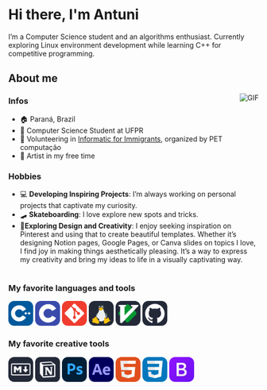 # Hi there, I'm Antuni
I’m a Computer Science student and an algorithms enthusiast.
Currently exploring Linux environment development while learning C++ for competitive programming. <br>
## About me
<img align="right" alt="GIF" height="150px" src="https://i.giphy.com/TzeH3xp9z7ila.webp" />

### Infos
  - 🏠 Paraná, Brazil
  - 🏦 Computer Science Student at UFPR
  - 🙋 Volunteering in [Informatic for Immigrants](https://web.inf.ufpr.br/pet/projetos/imigrantes/), organized by PET computação<br>
  - 🎨 Artist in my free time
    

### Hobbies
- 💻 **Developing Inspiring Projects**: I’m always working on personal projects that captivate my curiosity.
- 🛹 **Skateboarding**: I love explore new spots and tricks.
- 🎨**Exploring Design and Creativity**: I enjoy seeking inspiration on Pinterest and using that to create beautiful templates. Whether it’s designing Notion pages, Google Pages, or Canva slides on topics I love, I find joy in making things aesthetically pleasing. It’s a way to express my creativity and bring my ideas to life in a visually captivating way.

#

### My favorite languages and tools
<p>
  <img alt="cpp" height="50px" src="https://raw.githubusercontent.com/tandpfun/skill-icons/main/icons/CPP.svg" />
  <img alt="c" height="50px" src="https://raw.githubusercontent.com/tandpfun/skill-icons/main/icons/C.svg" />
  <img alt="git" height="50px" src="https://raw.githubusercontent.com/tandpfun/skill-icons/main/icons/Git.svg" />
  <img alt="linux" height="50px" src="https://raw.githubusercontent.com/tandpfun/skill-icons/main/icons/Linux-Dark.svg" />
  <img alt="vim" height="50px" src="https://raw.githubusercontent.com/tandpfun/skill-icons/main/icons/VIM-Dark.svg" />
  <img alt="github" height="50px" src="https://raw.githubusercontent.com/tandpfun/skill-icons/main/icons/Github-Dark.svg" />
</p>

### My favorite creative tools
<p>
  <img alt="markdown" height="50px" src="https://raw.githubusercontent.com/tandpfun/skill-icons/main/icons/Markdown-Dark.svg" />
  <img alt="notion" height="50px" src="https://raw.githubusercontent.com/tandpfun/skill-icons/main/icons/Notion-Dark.svg" />
  <img alt="photoshop" height="50px" src="https://raw.githubusercontent.com/tandpfun/skill-icons/main/icons/Photoshop.svg" />
  <img alt="afeteffects" height="50px" src="https://raw.githubusercontent.com/tandpfun/skill-icons/main/icons/AfterEffects.svg" />
  <img alt="html" height="50px" src="https://raw.githubusercontent.com/tandpfun/skill-icons/main/icons/HTML.svg" />
  <img alt="css" height="50px" src="https://raw.githubusercontent.com/tandpfun/skill-icons/main/icons/CSS.svg" />
  <img alt="bootstrap" height="50px" src="https://raw.githubusercontent.com/tandpfun/skill-icons/main/icons/Bootstrap.svg" />
  
#

</p>

